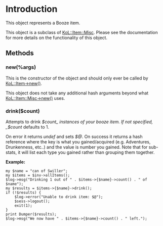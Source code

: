 

# Introduction #

This object represents a Booze item.

This object is a subclass of [KoL::Item::Misc](PerlKoLItemMisc.md). Please see the documentation for more details on the functionality of this object.

## Methods ##
### new(%args) ###
This is the constructor of the object and should only ever be called by [KoL::Item->new()](PerlKoLItem#new(%args).md).

This object does not take any additional hash arguments beyond what [KoL::Item::Misc->new()](PerlKoLItemMisc#new(%args).md) uses.

### drink($count) ###
Attempts to drink _$count_ instances of your booze item. If not specified, _$count_ defaults to 1.

On error it returns _undef_ and sets _$@_. On success it returns a hash reference where the key is what you gained/acquired (e.g. Adventures, Drunkenness, etc..) and the value is number you gained. Note that for sub-stats, it will list each type you gained rather than grouping them together.

**Example:**
```
my $name = "can of Swiller";
my $items = $inv->allItems();
$log->msg("Drinking 1 out of " . $items->{$name}->count() . " of $name");
my $results = $items->{$name}->drink();
if (!$results) {
    $log->error("Unable to drink item: $@");
    $sess->logout();
    exit(1);
}
print Dumper($results);
$log->msg("We now have " . $items->{$name}->count() . " left.");
```